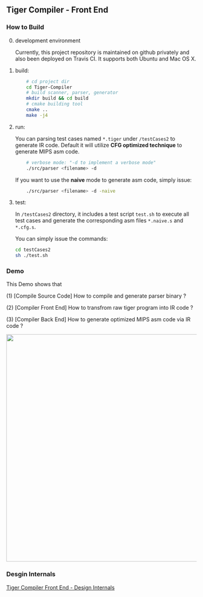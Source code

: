 ## Tiger Compiler - Front End

### How to Build

0. development environment

	Currently, this project repository is maintained on github privately and also been deployed on Travis CI.
	It supports both Ubuntu and Mac OS X.

1. build:

	```bash
		# cd project dir
		cd Tiger-Compiler
		# build scanner, parser, generator
		mkdir build && cd build
		# cmake building tool
		cmake ..
		make -j4
	```

2. run:

	You can parsing test cases named `*.tiger` under `/testCases2` to generate IR code.
	Default it will utilize **CFG optimized technique** to generate MIPS asm code.

	```bash
		# verbose mode: "-d to implement a verbose mode"
		./src/parser <filename> -d
	```

	If you want to use the **naive** mode to generate asm code, simply issue:

	```bash
		./src/parser <filename> -d -naive
	```

3. test:

	In `/testCases2` directory, it includes a test script `test.sh` to execute all test cases and
	generate the corresponding asm files `*.naive.s` and `*.cfg.s`.

	You can simply issue the commands:

	```bash
	cd testCases2
	sh ./test.sh
	```

### Demo

This Demo shows that

(1) [Compile Source Code] How to compile and generate parser binary ?

(2) [Compiler Front End] How to transfrom raw tiger program into IR code ?

(3) [Compiler Back End] How to generate optimized MIPS asm code via IR code ?

<a href="https://asciinema.org/a/89pja97rl0kb6s49iejc47lmn" target="_blank"><img src="https://asciinema.org/a/89pja97rl0kb6s49iejc47lmn.png" width="600" /></a>

### Desgin Internals

[Tiger Compiler Front End - Design Internals](design_doc/front_end.md)
